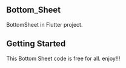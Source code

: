 ## Bottom_Sheet

BottomSheet in Flutter project.

## Getting Started
This Bottom Sheet code is free for all. enjoy!!!
